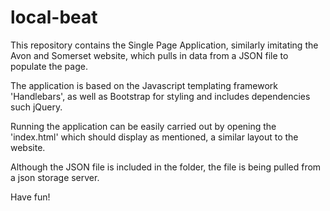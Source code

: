# local-beat

This repository contains the Single Page Application, similarly imitating the Avon and Somerset website, which pulls in data from a JSON file to populate the page.

The application is based on the Javascript templating framework 'Handlebars', as well as Bootstrap for styling and includes dependencies such jQuery.

Running the application can be easily carried out by opening the 'index.html' which should display as mentioned, a similar layout to the website.

Although the JSON file is included in the folder, the file is being pulled from a json storage server.

Have fun!
 

